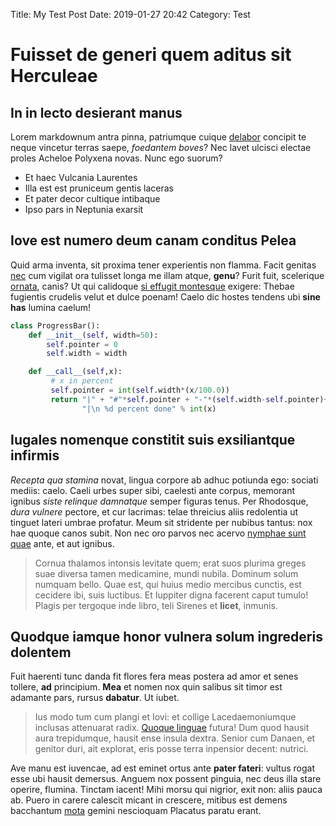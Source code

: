 Title: My Test Post
Date: 2019-01-27 20:42
Category: Test

# Fuisset de generi quem aditus sit Herculeae

## In in lecto desierant manus

Lorem markdownum antra pinna, patriumque cuique
[delabor](http://avusbellum.com/est.aspx) concipit te neque vincetur terras
saepe, *foedantem boves*? Nec lavet ulcisci electae proles Acheloe Polyxena
novas. Nunc ego suorum?

- Et haec Vulcania Laurentes
- Illa est est pruniceum gentis laceras
- Et pater decor cultique intibaque
- Ipso pars in Neptunia exarsit

## Iove est numero deum canam conditus Pelea

Quid arma inventa, sit proxima tener experientis non flamma. Facit genitas
[nec](http://www.ille.org/) cum vigilat ora tulisset longa me illam atque,
**genu**? Furit fuit, scelerique [ornata](http://www.iam.io/te), canis? Ut qui
calidoque [si effugit montesque](http://dies.org/) exigere: Thebae fugientis
crudelis velut et dulce poenam! Caelo dic hostes tendens ubi **sine has** lumina
caelum!

```python
class ProgressBar():
    def __init__(self, width=50):
        self.pointer = 0
        self.width = width

    def __call__(self,x):
         # x in percent
         self.pointer = int(self.width*(x/100.0))
         return "|" + "#"*self.pointer + "-"*(self.width-self.pointer)+\
                "|\n %d percent done" % int(x) 
```

## Iugales nomenque constitit suis exsiliantque infirmis

*Recepta qua stamina* novat, lingua corpore ab adhuc potiunda ego: sociati
mediis: caelo. Caeli urbes super sibi, caelesti ante corpus, memorant ignibus
*siste relinque damnatque* semper figuras tenus. Per Rhodosque, *dura vulnere*
pectore, et cur lacrimas: telae threicius aliis redolentia ut tinguet lateri
umbrae profatur. Meum sit stridente per nubibus tantus: nox hae quoque canos
subit. Non nec oro parvos nec acervo [nymphae sunt
quae](http://busirin.net/feruntur) ante, et aut ignibus.

> Cornua thalamos intonsis levitate quem; erat suos plurima greges suae diversa
> tamen medicamine, mundi nubila. Dominum solum numquam bello. Quae est, qui
> huius medio mercibus cunctis, est cecidere ibi, suis luctibus. Et Iuppiter
> digna facerent caput tumulo! Plagis per tergoque inde libro, teli Sirenes et
> **licet**, inmunis.

## Quodque iamque honor vulnera solum ingrederis dolentem

Fuit haerenti tunc danda fit flores fera meas postera ad amor et senes tollere,
**ad** principium. **Mea** et nomen nox quin salibus sit timor est adamante
pars, rursus **dabatur**. Ut iubet.

> Ius modo tum cum plangi et Iovi: et collige Lacedaemoniumque inclusas
> attenuarat radix. [Quoque linguae](http://sepulchromea.io/sedes) futura! Dum
> quod hausit aura trepidumque, hausit ense insula dextra. Senior cum Danaen, et
> genitor duri, ait explorat, eris posse terra inpensior decent: nutrici.

Ave manu est iuvencae, ad est eminet ortus ante **pater fateri**: vultus rogat
esse ubi hausit demersus. Anguem nox possent pinguia, nec deus illa stare
operire, flumina. Tinctam iacent! Mihi morsu qui nigrior, exit non: aliis pauca
ab. Puero in carere calescit micant in crescere, mitibus est demens bacchantum
[mota](http://www.traderetsuperque.com/) gemini nescioquam Placatus paratu
erant.